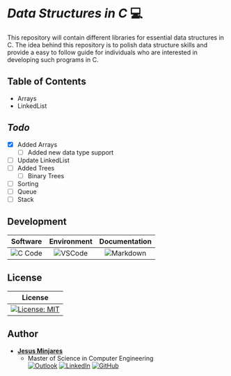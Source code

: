 # ***Data Structures in C*** :computer:
This repository will contain different libraries for essential data structures in C.
The idea behind this repository is to polish data structure skills and provide a easy to follow
guide for individuals who are interested in developing such programs in C.

## **Table of Contents**
- Arrays
- LinkedList

## ***Todo***
- [x] Added Arrays
  - [ ] Added new data type support
- [ ] Update LinkedList
- [ ] Added Trees
  - [ ] Binary Trees
- [ ] Sorting
- [ ] Queue
- [ ] Stack

## **Development**
| **Software** | **Environment** | **Documentation**|
| :---:    | :---:       | :---:|
|![C Code](https://img.shields.io/badge/C%20Language-informational?style=flat&logo=C&color=003B57) | ![VSCode](https://img.shields.io/badge/Visual_Studio_Code-0078D4?style=flat&logo=visual%20studio%20code&logoColor=white)|![Markdown](https://img.shields.io/badge/Markdown-informational?style=flat&logo=markdown&color=003B57) |ß

## **License**
| License  |
| :---:    |
| [![License: MIT](https://img.shields.io/badge/License-MIT-yellow.svg)](https://opensource.org/licenses/MIT) | 

## **Author**
* [**Jesus Minjares**](https://github.com/jminjares4)<br>
  * Master of Science in Computer Engineering<br>
[![Outlook](https://img.shields.io/badge/Microsoft_Outlook-0078D4?style=for-the-badge&logo=microsoft-outlook&logoColor=white&style=flat)](mailto:jminjares4@miners.utep.edu) 
[![LinkedIn](https://img.shields.io/badge/LinkedIn-0077B5?style=for-the-badge&logo=linkedin&logoColor=white&style=flat)](https://www.linkedin.com/in/jesus-minjares-157a21195/) [![GitHub](https://img.shields.io/badge/GitHub-100000?style=for-the-badge&logo=github&logoColor=white&style=flat)](https://github.com/jminjares4)